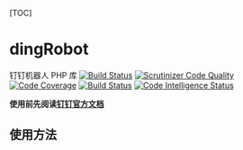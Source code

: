 [TOC]

# dingRobot
钉钉机器人 PHP 库
[![Build Status](https://travis-ci.org/ro4/dingRobot.svg?branch=master)](https://travis-ci.org/ro4/dingRobot)
[![Scrutinizer Code Quality](https://scrutinizer-ci.com/g/ro4/dingRobot/badges/quality-score.png?b=master)](https://scrutinizer-ci.com/g/ro4/dingRobot/?branch=master)
[![Code Coverage](https://scrutinizer-ci.com/g/ro4/dingRobot/badges/coverage.png?b=master)](https://scrutinizer-ci.com/g/ro4/dingRobot/?branch=master)
[![Build Status](https://scrutinizer-ci.com/g/ro4/dingRobot/badges/build.png?b=master)](https://scrutinizer-ci.com/g/ro4/dingRobot/build-status/master)
[![Code Intelligence Status](https://scrutinizer-ci.com/g/ro4/dingRobot/badges/code-intelligence.svg?b=master)](https://scrutinizer-ci.com/code-intelligence)

**使用前先阅读[钉钉官方文档](https://open-doc.dingtalk.com/docs/doc.htm?treeId=257&articleId=105735&docType=1)**

## 使用方法
